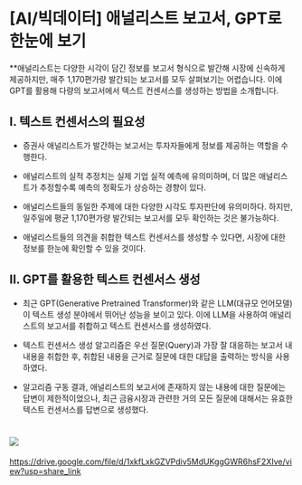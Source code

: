 
# [AI/빅데이터] 애널리스트 보고서, GPT로 한눈에 보기
  
**애널리스트는 다양한 시각이 담긴 정보를 보고서 형식으로 발간해 시장에 신속하게 제공하지만, 매주 1,170편가량 발간되는 보고서를 모두 살펴보기는 어렵습니다. 이에 GPT를 활용해 다량의 보고서에서 텍스트 컨센서스를 생성하는 방법을 소개합니다.

## I. 텍스트 컨센서스의 필요성

- 증권사 애널리스트가 발간하는 보고서는 투자자들에게 정보를 제공하는 역할을 수행한다. 

- 애널리스트의 실적 추정치는 실제 기업 실적 예측에 유의미하며, 더 많은 애널리스트가 추정할수록 예측의 정확도가 상승하는 경향이 있다. 

- 애널리스트들의 동일한 주제에 대한 다양한 시각도 투자판단에 유의미하다. 하지만, 일주일에 평균 1,170편가량 발간되는 보고서를 모두 확인하는 것은 불가능하다. 

- 애널리스트들의 의견을 취합한 텍스트 컨센서스를 생성할 수 있다면, 시장에 대한 정보를 한눈에 확인할 수 있을 것이다.

## II. GPT를 활용한 텍스트 컨센서스 생성

- 최근 GPT(Generative Pretrained Transformer)와 같은 LLM(대규모 언어모델)이 텍스트 생성 분야에서 뛰어난 성능을 보이고 있다. 이에 LLM을 사용하여 애널리스트의 보고서를 취합하고 텍스트 컨센서스를 생성하였다.

- 텍스트 컨센서스 생성 알고리즘은 우선 질문(Query)과 가장 잘 대응하는 보고서 내 내용을 취합한 후, 취합된 내용을 근거로 질문에 대한 대답을 출력하는 방식을 사용하였다. 

- 알고리즘 구동 결과, 애널리스트의 보고서에 존재하지 않는 내용에 대한 질문에는 답변이 제한적이었으나, 최근 금융시장과 관련한 거의 모든 질문에 대해서는 유효한 텍스트 컨센서스를 답변으로 생성했다.

# 
# <a border="0" href="http://tracking.nhqv.com/tracking?SITE_ID=4&SEND_ID=3980109&SCHD_ID=2977176&WORKDAY=20230426&TRACKING_CLOSE=2023-04-19&TYPE=C&CLICK_ID=002&MEMBER_ID=a3lvdWppbi5raW1Abmhxdi5jb20=&MEMBER_ID_SEQ=32958&URL=https://download.nhqv.com/www/plugin/pdfjs/web/viewer.html?r=CommFile&p=/cis/rsh/inv&i=CISPPR20230417155400047" target="_blank" title="NH 리서치 원문보기"><img border="0" src="https://www.nhqv.com/img/ems/research/img_09.jpg"></a>

https://drive.google.com/file/d/1xkfLxkGZVPdiv5MdUKggGWR6hsF2XIve/view?usp=share_link
